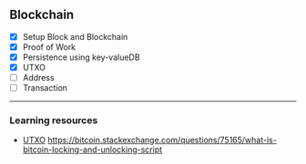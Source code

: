 ## Blockchain

- [X] Setup Block and Blockchain
- [X] Proof of Work
- [X] Persistence using key-valueDB
- [X] UTXO 
- [ ] Address
- [ ] Transaction

---
### Learning resources
 - [UTXO](https://www.clementinemoney.com/utxo/)
    https://bitcoin.stackexchange.com/questions/75165/what-is-bitcoin-locking-and-unlocking-script